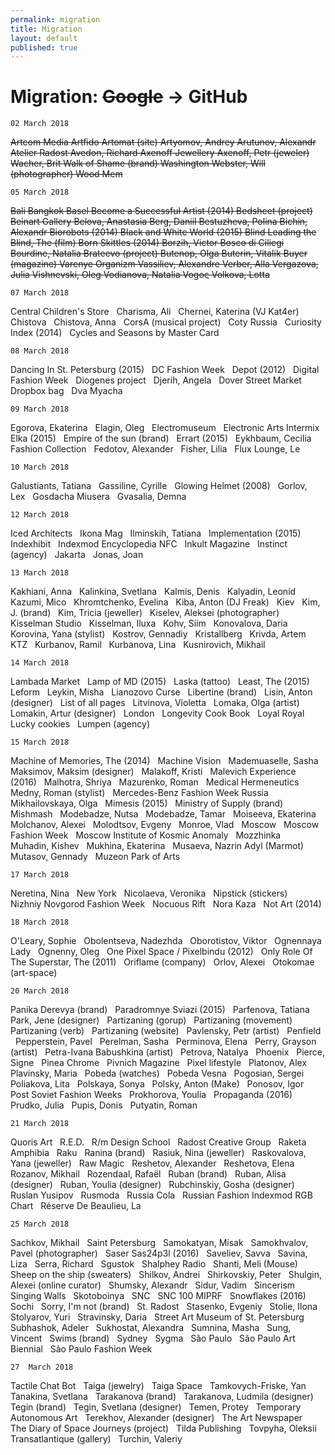 ```yaml
---
permalink: migration
title: Migration
layout: default
published: true
---
```

# Migration: ~~Google~~ → GitHub


`02 March 2018` 

~~Artcom Media
Artfido
Artomat (site)
Artyomov, Andrey
Arutunov, Alexandr
Atelier Radost
Avedon, Richard
Axenoff Jewellery
Axenoff, Petr (jeweler)
Wacher, Brit
Walk of Shame (brand)
Washington
Webster, Will (photographer)
Wood Mem~~

`05 March 2018`

~~Bali
Bangkok
Basel
Become a Successful Artist (2014)
Bedsheet (project)
Beinart Gallery
Belova, Anastasia
Berg, Daniil
Bestuzheva, Polina
Bichin, Alexandr
Biorobots (2014)
Black and White World (2015)
Blind Leading the Blind, The (film)
Born Skittles (2014)
Borzih, Victor
Bosco di Ciliegi
Bourdine, Natalia
Brateevo (project)
Butenop, Olga
Buterin, Vitalik
Buyer (magazine)
Varenye Organizm
Vassiliev, Alexandre
Verber, Alla
Vergazova, Julia
Vishnevski, Oleg
Vodianova, Natalia
Vogoς
Volkova, Lotta~~


`07 March 2018`

Central Children's Store  
Charisma, Ali  
Chernei, Katerina (VJ Kat4er)  
Chistova  
Chistova, Anna  
CorsA (musical project)  
Coty Russia  
Curiosity Index (2014)  
Cycles and Seasons by Master Card

`08 March 2018`

Dancing In St. Petersburg (2015)  
DC Fashion Week  
Depot (2012)  
Digital Fashion Week  
Diogenes project  
Djerih, Angela  
Dover Street Market  
Dropbox bag  
Dva Myacha

`09 March 2018`

Egorova, Ekaterina  
Elagin, Oleg  
Electromuseum  
Electronic Arts Intermix  
Elka (2015)  
Empire of the sun (brand)  
Errart (2015)  
Eykhbaum, Cecilia  
Fashion Collection  
Fedotov, Alexander  
Fisher, Lilia  
Flux Lounge, Le

`10 March 2018`

Galustiants, Tatiana  
Gassiline, Cyrille  
Glowing Helmet (2008)  
Gorlov, Lex  
Gosdacha Miusera  
Gvasalia, Demna




`12 March 2018`

Iced Architects  
Ikona Mag  
Ilminskih, Tatiana  
Implementation (2015)  
Indexhibit  
Indexmod Encyclopedia NFC  
Inkult Magazine  
Instinct (agency)  
Jakarta  
Jonas, Joan

`13 March 2018`

Kakhiani, Anna  
Kalinkina, Svetlana  
Kalmis, Denis  
Kalyadin, Leonid  
Kazumi, Mico  
Khromtchenko, Evelina  
Kiba, Anton (DJ Freak)  
Kiev  
Kim, J. (brand)  
Kim, Tricia (jeweller)  
Kiselev, Aleksei (photographer)  
Kisselman Studio  
Kisselman, Iluxa  
Kohv, Siim  
Konovalova, Daria  
Korovina, Yana (stylist)  
Kostrov, Gennadiy  
Kristallberg  
Krivda, Artem  
KTZ  
Kurbanov, Ramil  
Kurbanova, Lina  
Kusnirovich, Mikhail 

`14 March 2018`

Lambada Market  
Lamp of MD (2015)  
Laska (tattoo)  
Least, The (2015)  
Leform  
Leykin, Misha  
Lianozovo Curse  
Libertine (brand)  
Lisin, Anton (designer)  
List of all pages  
Litvinova, Violetta  
Lomaka, Olga (artist)  
Lomakin, Artur (designer)  
London  
Longevity Cook Book  
Loyal Royal  
Lucky cookies  
Lumpen (agency)

`15 March 2018`

Machine of Memories, The (2014)  
Machine Vision  
Mademuaselle, Sasha  
Maksimov, Maksim (designer)  
Malakoff, Kristi  
Malevich Experience (2016)  
Malhotra, Shriya  
Mazurenko, Roman  
Medical Hermeneutics  
Medny, Roman (stylist)  
Mercedes-Benz Fashion Week Russia  
Mikhailovskaya, Olga  
Mimesis (2015)  
Ministry of Supply (brand)  
Mishmash  
Modebadze, Nutsa  
Modebadze, Tamar  
Moiseeva, Ekaterina  
Molchanov, Alexei  
Molodtsov, Evgeny  
Monroe, Vlad  
Moscow  
Moscow Fashion Week  
Moscow Institute of Kosmic Anomaly  
Mozzhinka  
Muhadin, Kishev  
Mukhina, Ekaterina  
Musaeva, Nazrin Adyl (Marmot)  
Mutasov, Gennady  
Muzeon Park of Arts

`17 March 2018`

Neretina, Nina  
New York  
Nicolaeva, Veronika  
Nipstick (stickers)  
Nizhniy Novgorod Fashion Week  
Nocuous Rift  
Nora Kaza  
Not Art (2014)

`18 March 2018`

O'Leary, Sophie  
Obolentseva, Nadezhda  
Oborotistov, Viktor  
Ognennaya Lady  
Ognenny, Oleg  
One Pixel Space / Pixelbindu (2012)  
Only Role Of The Superstar, The (2011)  
Oriflame (company)  
Orlov, Alexei  
Otokomae (art-space)

`20 March 2018`

Panika Derevya (brand)  
Paradromnye Sviazi (2015)  
Parfenova, Tatiana  
Park, Jene (designer)  
Partizaning (gorup)  
Partizaning (movement)  
Partizaning (verb)  
Partizaning (website)  
Pavlensky, Petr (artist)  
Penfield  
Pepperstein, Pavel  
Perelman, Sasha  
Perminova, Elena  
Perry, Grayson (artist)  
Petra-Ivana Babushkina (artist)  
Petrova, Natalya  
Phoenix  
Pierce, Signe  
Pinea Chrome  
Pivnich Magazine  
Pixel lifestyle  
Platonov, Alex  
Plavinsky, Maria  
Pobeda (watches)  
Pobeda Vesna  
Pogosian, Sergei  
Poliakova, Lita  
Polskaya, Sonya  
Polsky, Anton (Make)  
Ponosov, Igor  
Post Soviet Fashion Weeks  
Prokhorova, Youlia  
Propaganda (2016)  
Prudko, Julia  
Pupis, Donis  
Putyatin, Roman

`21 March 2018`

Quoris Art  
R.E.D.  
R/m Design School  
Radost Creative Group  
Raketa Amphibia  
Raku  
Ranina (brand)  
Rasiuk, Nina (jeweller)  
Raskovalova, Yana (jeweller)  
Raw Magic  
Reshetov, Alexander  
Reshetova, Elena  
Rozanov, Mikhail  
Rozendaal, Rafaël  
Ruban (brand)  
Ruban, Alisa (designer)  
Ruban, Youlia (designer)  
Rubchinskiy, Gosha (designer)  
Ruslan Yusipov  
Rusmoda  
Russia Cola  
Russian Fashion Indexmod RGB Chart  
Réserve De Beaulieu, La


`25 March 2018`

Sachkov, Mikhail  
Saint Petersburg  
Samokatyan, Misak  
Samokhvalov, Pavel (photographer)  
Saser Sas24p3l (2016)  
Saveliev, Savva  
Savina, Liza  
Serra, Richard  
Sgustok  
Shalphey Radio  
Shanti, Meli (Mouse)  
Sheep on the ship (sweaters)  
Shilkov, Andrei  
Shirkovskiy, Peter  
Shulgin, Alexei (online curator)  
Shumsky, Alexandr  
Sidur, Vadim  
Sincerism  
Singing Walls  
Skotoboinya  
SNC  
SNC 100 MIPRF  
Snowflakes (2016)  
Sochi  
Sorry, I'm not (brand)  
St. Radost  
Stasenko, Evgeniy  
Stolie, Ilona  
Stolyarov, Yuri  
Stravinsky, Daria  
Street Art Museum of St. Petersburg  
Subhashok, Adeler  
Sukhostat, Alexandra  
Sumnina, Masha  
Sung, Vincent  
Swims (brand)  
Sydney  
Sygma  
São Paulo  
São Paulo Art Biennial  
São Paulo Fashion Week



`27  March 2018`

Tactile Chat Bot  
Taiga (jewelry)  
Taiga Space  
Tamkovych-Friske, Yan  
Tanakina, Svetlana  
Tarakanova (brand)  
Tarakanova, Ludmila (designer)  
Tegin (brand)  
Tegin, Svetlana (designer)  
Temen, Protey  
Temporary Autonomous Art  
Terekhov, Alexander (designer)  
The Art Newspaper  
The Diary of Space Journeys (project)  
Tilda Publishing  
Tovpyha, Oleksii  
Transatlantique (gallery)  
Turchin, Valeriy  
